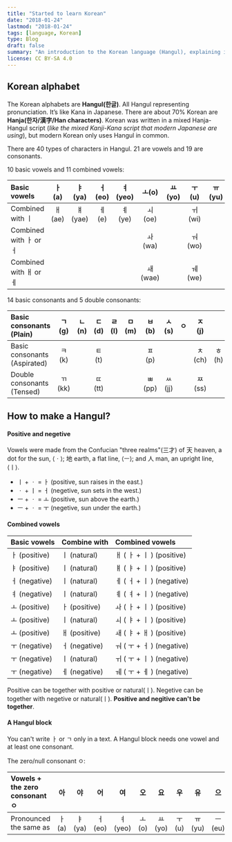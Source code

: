 ```yaml
---
title: "Started to learn Korean"
date: "2018-01-24"
lastmod: "2018-01-24"
tags: [language, Korean]
type: Blog
draft: false
summary: "An introduction to the Korean language (Hangul), explaining its alphabet structure, pronunciation rules, and basic concepts for beginners learning Korean, with insights on vowel and consonant combinations."
license: CC BY-SA 4.0
---
```

## Korean alphabet

The Korean alphabets are **Hangul(한글)**. All Hangul representing pronunciation. It’s like Kana in Japanese. There are about 70% Korean are **Hanja(한자/漢字/Han characters)**. Korean was written in a mixed Hanja-Hangul script (*like the mixed Kanji-Kana script that modern Japanese are using*), but modern Korean only uses Hangul in common.

There are 40 types of characters in Hangul. 21 are vowels and 19 are consonants.

10 basic vowels and 11 combined vowels:

| Basic vowels | ㅏ(a) | ㅑ(ya) | ㅓ(eo) | ㅕ(yeo) | ㅗ(o) | ㅛ(yo) | ㅜ(u) | ㅠ(yu) | ㅡ(eu) | ㅣ(i) |
| :--- | :---: | :---: | :---: | :---: | :---: | :---: | :---: | :---: | :---: | :---: |
| Combined with ㅣ| ㅐ(ae) | ㅒ(yae) | ㅔ(e) | ㅖ(ye) | ㅚ(oe) | | ㅟ(wi) | | ㅢ(ui) | |
| Combined with ㅏ or ㅓ | | | | | ㅘ(wa) | | ㅝ(wo) | | | |
| Combined with ㅐ or ㅔ | | | | | ㅙ(wae) | | ㅞ(we) | | | |

14 basic consonants and 5 double consonants:

| Basic consonants (Plain) | ㄱ(g) | ㄴ(n) | ㄷ(d) | ㄹ(l) | ㅁ(m) | ㅂ(b) | ㅅ(s) | ㅇ | ㅈ(j) | |
| :--- | :---: | :---: | :---: | :---: | :---: | :---: | :---: | :---: | :---: | :---: |
| Basic consonants (Aspirated) | ㅋ(k) | | ㅌ(t) | | | ㅍ(p) | | | ㅊ(ch) | ㅎ(h) |
| Double consonants (Tensed) | ㄲ(kk) | | ㄸ(tt) | | | ㅃ(pp) | ㅆ(jj) | | ㅉ(ss) | |

## How to make a Hangul?

#### Positive and negetive

Vowels were made from the Confucian "three realms"(三才) of 天 heaven, a dot for the sun, ⟨ㆍ⟩; 地 earth, a flat line, ⟨ㅡ⟩; and 人 man, an upright line, ⟨ㅣ⟩.

- ㅣ + ㆍ = ㅏ (positive, sun raises in the east.)
- ㆍ + ㅣ = ㅓ (negetive, sun sets in the west.)
- ㅡ + ㆍ = ㅗ (positive, sun above the earth.)
- ㅡ + ㆍ = ㅜ (negetive, sun under the earth.)

#### Combined vowels

| Basic vowels | Combine with | Combined vowels |
| :--- | :--- | :--- |
| ㅏ (positive) | ㅣ (natural) | ㅐ ( ㅏ + ㅣ ) (positive) |
| ㅑ (positive) | ㅣ (natural) | ㅒ ( ㅑ + ㅣ )  (positive)|
| ㅓ (negative) | ㅣ (natural) | ㅔ ( ㅓ + ㅣ ) (negative) |
| ㅕ (negative) | ㅣ (natural) | ㅖ ( ㅕ + ㅣ ) (negative) |
| ㅗ (positive) | ㅏ (positive) | ㅘ ( ㅏ + ㅣ )  (positive)|
| ㅗ (positive) | ㅣ (natural) | ㅚ ( ㅑ + ㅣ )  (positive)|
| ㅗ (positive) | ㅐ (positive) | ㅙ ( ㅑ + ㅐ )  (positive)|
| ㅜ (negative) | ㅓ (negative) | ㅝ ( ㅜ + ㅓ ) (negative) |
| ㅜ (negative) | ㅣ (natural) | ㅟ ( ㅜ + ㅣ ) (negative) |
| ㅜ (negative) | ㅔ (negative) | ㅞ ( ㅜ + ㅔ ) (negative) |

Positive can be together with positive or natural(ㅣ). Negetive can be together with negetive or natural(ㅣ). **Positive and negitive can't be together**.

#### A Hangul block

You can't write ㅏ or ㄱ only in a text. A Hangul block needs one vowel and at least one consonant.

The zero/null consonant ㅇ:

| Vowels + the zero consonant ㅇ | 아 | 야 | 어 | 여 | 오 | 요 | 우 | 유 | 으 | 이 |
| :--- | :---: | :---: | :---: | :---: | :---: | :---: | :---: | :---: | :---: | :---: |
| Pronounced the same as | ㅏ(a) | ㅑ(ya) | ㅓ(eo) | ㅕ(yeo) | ㅗ(o) | ㅛ(yo) | ㅜ(u) | ㅠ(yu) | ㅡ(eu) | ㅣ(i) |



